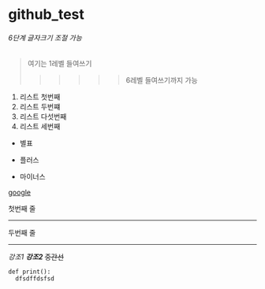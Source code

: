 # github_test




###### 6단계 글자크기 조절 가능

> 여기는 1레벨 들여쓰기
> 
>>>>>> 6레벨 들여쓰기까지 가능


1. 리스트 첫번째
2. 리스트 두번쨰
5. 리스트 다섯번째
3. 리스트 세번째

* 별표
+ 플러스
- 마이너스

[google](https://google.com)

첫번째 줄
***
두번째 줄
- - -

*강조1*
***강조2***
~~중간선~~


```
def print():
  dfsdffdsfsd
```
